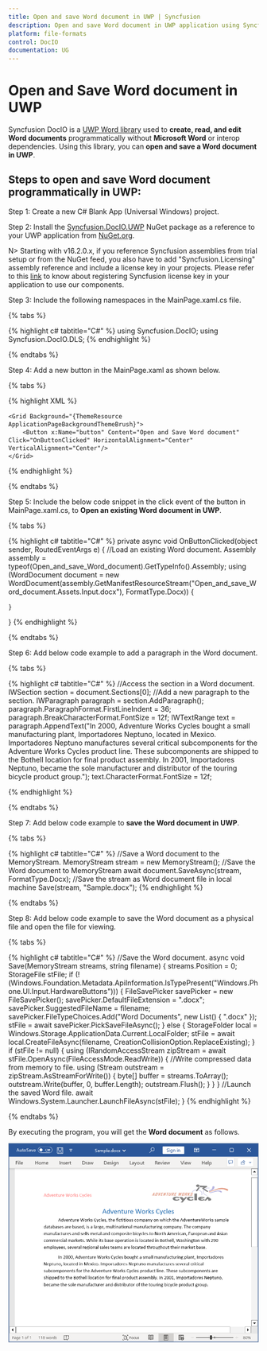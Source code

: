 ```yaml
---
title: Open and save Word document in UWP | Syncfusion
description: Open and save Word document in UWP application using Syncfusion UWP Word (DocIO) library without Microsoft Word or interop dependencies.
platform: file-formats
control: DocIO
documentation: UG
---
```


# Open and Save Word document in UWP

Syncfusion DocIO is a [UWP Word library](https://www.syncfusion.com/document-processing/word-framework/uwp/word-library) used to **create, read, and edit Word documents** programmatically without **Microsoft Word** or interop dependencies. Using this library, you can **open and save a Word document in UWP**.

## Steps to open and save Word document programmatically in UWP:

Step 1: Create a new C# Blank App (Universal Windows) project.

Step 2: Install the [Syncfusion.DocIO.UWP](https://www.nuget.org/packages/Syncfusion.DocIO.UWP/) NuGet package as a reference to your UWP application from [NuGet.org](https://www.nuget.org/).

N> Starting with v16.2.0.x, if you reference Syncfusion assemblies from trial setup or from the NuGet feed, you also have to add "Syncfusion.Licensing" assembly reference and include a license key in your projects. Please refer to this [link](https://help.syncfusion.com/common/essential-studio/licensing/overview) to know about registering Syncfusion license key in your application to use our components.

Step 3: Include the following namespaces in the MainPage.xaml.cs file.

{% tabs %}

{% highlight c# tabtitle="C#" %}
using Syncfusion.DocIO;
using Syncfusion.DocIO.DLS;
{% endhighlight %}

{% endtabs %}

Step 4: Add a new button in the MainPage.xaml as shown below.

{% tabs %}

{% highlight XML %}

<Page
    x:Class="OpenAndSaveWordSample.MainPage"
    xmlns="http://schemas.microsoft.com/winfx/2006/xaml/presentation"
    xmlns:x="http://schemas.microsoft.com/winfx/2006/xaml"
    xmlns:local="using:OpenAndSaveWordSample"
    xmlns:d="http://schemas.microsoft.com/expression/blend/2008"
    xmlns:mc="http://schemas.openxmlformats.org/markup-compatibility/2006"
    mc:Ignorable="d">

    <Grid Background="{ThemeResource ApplicationPageBackgroundThemeBrush}">
        <Button x:Name="button" Content="Open and Save Word document" Click="OnButtonClicked" HorizontalAlignment="Center" VerticalAlignment="Center"/>
    </Grid>
</Page>

{% endhighlight %}

{% endtabs %}

Step 5: Include the below code snippet in the click event of the button in MainPage.xaml.cs, to **Open an existing Word document in UWP**.

{% tabs %}

{% highlight c# tabtitle="C#" %}
private async void OnButtonClicked(object sender, RoutedEventArgs e)
{
    //Load an existing Word document.
    Assembly assembly = typeof(Open_and_save_Word_document).GetTypeInfo().Assembly;
    using (WordDocument document = new WordDocument(assembly.GetManifestResourceStream("Open_and_save_Word_document.Assets.Input.docx"), FormatType.Docx))
    {
    
    }
}
{% endhighlight %}

{% endtabs %}

Step 6: Add below code example to add a paragraph in the Word document.

{% tabs %}

{% highlight c# tabtitle="C#" %}
//Access the section in a Word document.
IWSection section = document.Sections[0];
//Add a new paragraph to the section.
IWParagraph paragraph = section.AddParagraph();
paragraph.ParagraphFormat.FirstLineIndent = 36;
paragraph.BreakCharacterFormat.FontSize = 12f;
IWTextRange text = paragraph.AppendText("In 2000, Adventure Works Cycles bought a small manufacturing plant, Importadores Neptuno, located in Mexico. Importadores Neptuno manufactures several critical subcomponents for the Adventure Works Cycles product line. These subcomponents are shipped to the Bothell location for final product assembly. In 2001, Importadores Neptuno, became the sole manufacturer and distributor of the touring bicycle product group.");
text.CharacterFormat.FontSize = 12f;

{% endhighlight %}

{% endtabs %}

Step 7: Add below code example to **save the Word document in UWP**.

{% tabs %}

{% highlight c# tabtitle="C#" %}
//Save a Word document to the MemoryStream.
MemoryStream stream = new MemoryStream();
//Save the Word document to MemoryStream
await document.SaveAsync(stream, FormatType.Docx);
//Save the stream as Word document file in local machine
Save(stream, "Sample.docx");
{% endhighlight %}

{% endtabs %}

Step 8: Add below code example to save the Word document as a physical file and open the file for viewing.

{% tabs %}

{% highlight c# tabtitle="C#" %}
//Save the Word document.
async void Save(MemoryStream streams, string filename)
{
    streams.Position = 0;
    StorageFile stFile;
    if (!(Windows.Foundation.Metadata.ApiInformation.IsTypePresent("Windows.Phone.UI.Input.HardwareButtons")))
    {
        FileSavePicker savePicker = new FileSavePicker();
        savePicker.DefaultFileExtension = ".docx";
        savePicker.SuggestedFileName = filename;
        savePicker.FileTypeChoices.Add("Word Documents", new List<string>() { ".docx" });
        stFile = await savePicker.PickSaveFileAsync();
    }
    else
    {
        StorageFolder local = Windows.Storage.ApplicationData.Current.LocalFolder;
        stFile = await local.CreateFileAsync(filename, CreationCollisionOption.ReplaceExisting);
    }
    if (stFile != null)
    {
        using (IRandomAccessStream zipStream = await stFile.OpenAsync(FileAccessMode.ReadWrite))
        {
            //Write compressed data from memory to file.
            using (Stream outstream = zipStream.AsStreamForWrite())
            {
                byte[] buffer = streams.ToArray();
                outstream.Write(buffer, 0, buffer.Length);
                outstream.Flush();
            }
        }
    }
    //Launch the saved Word file.
    await Windows.System.Launcher.LaunchFileAsync(stFile);
}
{% endhighlight %}

{% endtabs %}

By executing the program, you will get the **Word document** as follows.

![UWP open and save output Word document](UWP_images/OpenAndSaveOutput.png)